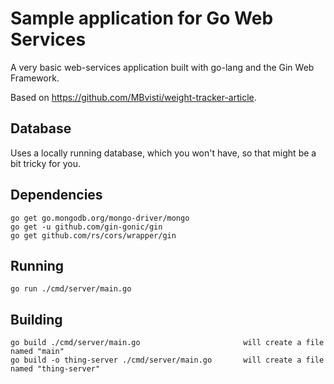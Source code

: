 # Sample application for Go Web Services

A very basic web-services application built with go-lang and the Gin Web Framework.

Based on https://github.com/MBvisti/weight-tracker-article.

## Database

Uses a locally running database, which you won't have, so that might be a bit tricky for you.

## Dependencies

```
go get go.mongodb.org/mongo-driver/mongo
go get -u github.com/gin-gonic/gin
go get github.com/rs/cors/wrapper/gin
```

## Running

```
go run ./cmd/server/main.go
```

## Building

```
go build ./cmd/server/main.go                       will create a file named "main"
go build -o thing-server ./cmd/server/main.go       will create a file named "thing-server"
```
